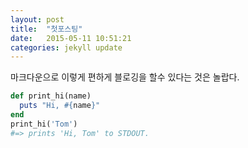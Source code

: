 ```yaml
---
layout: post
title:  "첫포스팅"
date:   2015-05-11 10:51:21
categories: jekyll update
---
```

마크다운으로 이렇게 편하게 블로깅을 할수 있다는 것은 놀랍다.

```ruby
def print_hi(name)
  puts "Hi, #{name}"
end
print_hi('Tom')
#=> prints 'Hi, Tom' to STDOUT.
```
